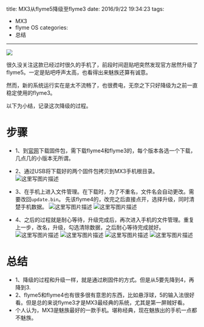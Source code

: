title: MX3从flyme5降级至flyme3
date: 2016/9/22 19:34:23
tags:
- MX3
- flyme OS
categories:
- 总结
---

![](http://od68ytlrn.bkt.clouddn.com/flyme5_flyme3.jpg)

很久没关注这款已经过时很久的手机了，前段时间逛贴吧突然发现官方居然升级了flyme5。一定是贴吧呼声太高，也看得出来魅族还算有诚意。

<!-- more -->

然而，新的系统运行实在是太不流畅了，也很费电，无奈之下只好降级为之前一直稳定使用的flyme3。

以下为小结，记录这次降级的过程。

# 步骤
- 1、到[官网](http://www.flyme.cn/firmwarelist-5.html)下载固件包，需下载flyme4和flyme3的，每个版本各选一个下载，几点几的小版本无所谓。
- 2、通过USB将下载好的两个固件包拷贝到MX3手机根目录。
![这里写图片描述](http://p7tst3obo.bkt.clouddn.com/20160921204239092?imageView2/0/interlace/1/q/100|watermark/2/text/Y3lhbmcudGVjaA==/font/Y29uc29sYXM=/fontsize/720/fill/I0Q0RUVGMQ==/dissolve/69/gravity/SouthEast/dx/10/dy/10)

- 3、在手机上进入文件管理。在下载时，为了不重名，文件名会自动更改。需要改回`update.bin`。 先该flyme4的，改完之后直接点开，选择升级，同时清楚手机数据。
![这里写图片描述](http://p7tst3obo.bkt.clouddn.com/20160921204302865?imageView2/0/interlace/1/q/100|watermark/2/text/Y3lhbmcudGVjaA==/font/Y29uc29sYXM=/fontsize/720/fill/I0Q0RUVGMQ==/dissolve/69/gravity/SouthEast/dx/10/dy/10)
![这里写图片描述](http://p7tst3obo.bkt.clouddn.com/20160921204319631?imageView2/0/interlace/1/q/100|watermark/2/text/Y3lhbmcudGVjaA==/font/Y29uc29sYXM=/fontsize/720/fill/I0Q0RUVGMQ==/dissolve/69/gravity/SouthEast/dx/10/dy/10)

- 4、之后的过程就是耐心等待，升级完成后，再次进入手机的文件管理。重复上一步，改名，升级，勾选清除数据，之后耐心等待完成就好。
![这里写图片描述](http://p7tst3obo.bkt.clouddn.com/20160921204428694?imageView2/0/interlace/1/q/100|watermark/2/text/Y3lhbmcudGVjaA==/font/Y29uc29sYXM=/fontsize/720/fill/I0Q0RUVGMQ==/dissolve/69/gravity/SouthEast/dx/10/dy/10)
![这里写图片描述](http://p7tst3obo.bkt.clouddn.com/20160921204534048?imageView2/0/interlace/1/q/100|watermark/2/text/Y3lhbmcudGVjaA==/font/Y29uc29sYXM=/fontsize/720/fill/I0Q0RUVGMQ==/dissolve/69/gravity/SouthEast/dx/10/dy/10)
![这里写图片描述](http://p7tst3obo.bkt.clouddn.com/20160921204551866?imageView2/0/interlace/1/q/100|watermark/2/text/Y3lhbmcudGVjaA==/font/Y29uc29sYXM=/fontsize/720/fill/I0Q0RUVGMQ==/dissolve/69/gravity/SouthEast/dx/10/dy/10)
![这里写图片描述](http://p7tst3obo.bkt.clouddn.com/20160921204609351?imageView2/0/interlace/1/q/100|watermark/2/text/Y3lhbmcudGVjaA==/font/Y29uc29sYXM=/fontsize/720/fill/I0Q0RUVGMQ==/dissolve/69/gravity/SouthEast/dx/10/dy/10)


# 总结
- 1、降级的过程和升级一样，就是通过刷固件的方式。但是从5要先降到4，再降到3.
- 2、flyme5和flyme4也有很多很有意思的东西，比如悬浮球，5的输入法很好看。但是总的来说flyme3才是MX3最经典的系统，尤其是第一屏贼好看。
- 个人认为，MX3是魅族最好的一款手机。堪称经典，现在魅族出的手机一点都不魅族。
